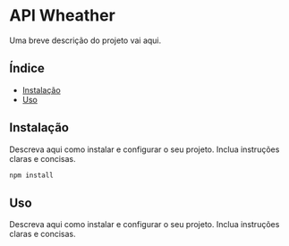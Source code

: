 # API Wheather

Uma breve descrição do projeto vai aqui.

## Índice

- [Instalação](#instalação)
- [Uso](#uso)

## Instalação

Descreva aqui como instalar e configurar o seu projeto. Inclua instruções claras e concisas.

```bash
npm install
```

## Uso

Descreva aqui como instalar e configurar o seu projeto. Inclua instruções claras e concisas.
